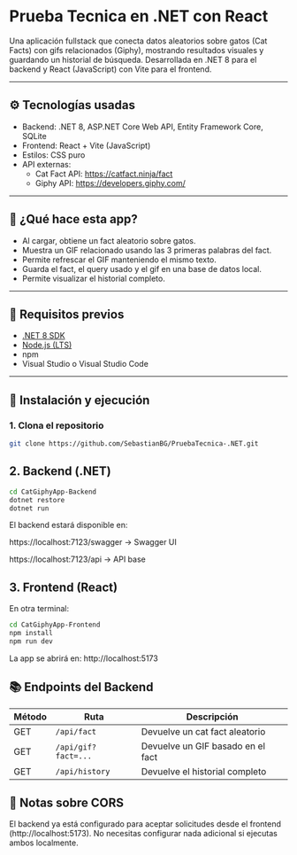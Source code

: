 # Prueba Tecnica en .NET con React
Una aplicación fullstack que conecta datos aleatorios sobre gatos (Cat Facts) con gifs relacionados (Giphy), mostrando resultados visuales y guardando un historial de búsqueda. Desarrollada en .NET 8 para el backend y React (JavaScript) con Vite para el frontend.


---

## ⚙️ Tecnologías usadas

- Backend: .NET 8, ASP.NET Core Web API, Entity Framework Core, SQLite
- Frontend: React + Vite (JavaScript)
- Estilos: CSS puro
- API externas:
  - Cat Fact API: https://catfact.ninja/fact
  - Giphy API: https://developers.giphy.com/

---

## 🧠 ¿Qué hace esta app?

- Al cargar, obtiene un fact aleatorio sobre gatos.
- Muestra un GIF relacionado usando las 3 primeras palabras del fact.
- Permite refrescar el GIF manteniendo el mismo texto.
- Guarda el fact, el query usado y el gif en una base de datos local.
- Permite visualizar el historial completo.

---

## 🧪 Requisitos previos

- [.NET 8 SDK](https://dotnet.microsoft.com/en-us/download/dotnet/8.0)
- [Node.js (LTS)](https://nodejs.org/)
- npm
- Visual Studio o Visual Studio Code

---

## 🚀 Instalación y ejecución

### 1. Clona el repositorio

```bash
git clone https://github.com/SebastianBG/PruebaTecnica-.NET.git
```

## 2. Backend (.NET)

```bash
cd CatGiphyApp-Backend
dotnet restore
dotnet run
```

El backend estará disponible en:

https://localhost:7123/swagger → Swagger UI

https://localhost:7123/api → API base

## 3. Frontend (React)
En otra terminal:

```bash
cd CatGiphyApp-Frontend
npm install
npm run dev
```
La app se abrirá en: http://localhost:5173

## 📚 Endpoints del Backend

| Método | Ruta                    | Descripción                          |
|--------|-------------------------|--------------------------------------|
| GET    | `/api/fact`            | Devuelve un cat fact aleatorio       |
| GET    | `/api/gif?fact=...`    | Devuelve un GIF basado en el fact    |
| GET    | `/api/history`         | Devuelve el historial completo       |

## 🔐 Notas sobre CORS
El backend ya está configurado para aceptar solicitudes desde el frontend (http://localhost:5173).
No necesitas configurar nada adicional si ejecutas ambos localmente.